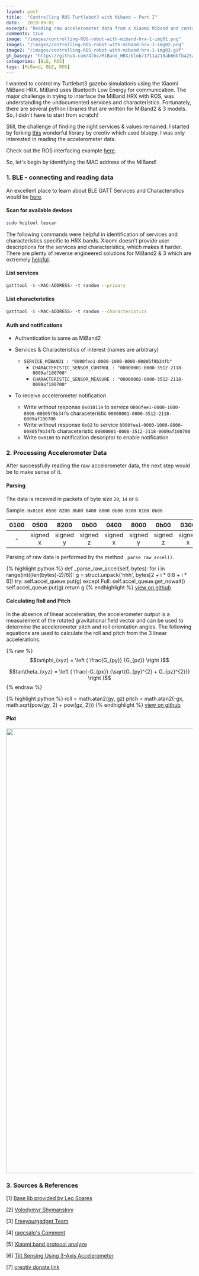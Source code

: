 ```yaml
---
layout: post
title:  "Controlling ROS Turtlebot3 with Miband - Part I"
date:   2019-09-01
excerpt: "Reading raw accelerometer data from a Xiaomi Miband and controllling a ROS simulation bot with it"
comments: true
image: "/images/controlling-ROS-robot-with-miband-hrx-1-img01.png"
image1: "/images/controlling-ROS-robot-with-miband-hrx-1-img02.png"
image2: "/images/controlling-ROS-robot-with-miband-hrx-1-img03.gif"
gh_basepy: "https://github.com/4lhc/MiBand_HRX/blob/1711a218ab66bfba25aa7de717452574301dcba5/base.py"
categories: [BLE, ROS]
tags: [MiBand, BLE, ROS]
---
```



I wanted to control my Turtlebot3 gazebo simulations using the Xiaomi MiBand HRX. MiBand uses Bluetooth Low Energy for communication. The major challenge in trying to interface the MiBand HRX with ROS, was understanding the undocumented services and characteristics. Fortunately, there are several python libraries that are written for MiBand2 & 3 models. So, I didn't have to start from scratch!

Still, the challenge of finding the right services & values remained. I started by forking [this](https://github.com/creotiv/MiBand2) wonderful library by creotiv which used bluepy. I was only interested in reading the accelerometer data.

Check out the ROS interfacing example [here](https://github.com/4lhc/ROS/tree/master/learning_ws/src/x1_miband_control).


So, let's begin by identifying the MAC address of the MiBand!

### 1. BLE - connecting and reading data
An excellent place to learn about BLE GATT Services and Characteristics would be [here](https://www.oreilly.com/library/view/getting-started-with/9781491900550/ch04.html).
#### Scan for available devices
```sh
sudo hcitool lescan
```


The following commands were helpful in identification of services and characteristics specific to HRX bands. Xiaomi doesn't provide user descriptions for the services and characteristics, which makes it harder. There are plenty of reverse engineered solutions for MiBand2 & 3 which are extremely [helpful](#sources--references).

#### List services
```sh
gatttool -b <MAC-ADDRESS> -t random --primary
```

#### List characteristics
```sh
gatttool -b <MAC-ADDRESS> -t random --characteristics
```


#### Auth and notifications
- Authentication is same as MiBand2
- Services & Characteristics of interest (names are arbitrary)

    - ``SERVICE_MIBAND1 : "0000fee1-0000-1000-8000-00805f9b34fb"``
        - ``CHARACTERISTIC_SENSOR_CONTROL : "00000001-0000-3512-2118-0009af100700"``
        - ``CHARACTERISTIC_SENSOR_MEASURE : "00000002-0000-3512-2118-0009af100700"``

- To receive accelerometer notification
    - Write without response ``0x010119`` to service ``0000fee1-0000-1000-8000-00805f9b34fb`` characeteristic ``00000001-0000-3512-2118-0009af100700``
    - Write without response ``0x02`` to service ``0000fee1-0000-1000-8000-00805f9b34fb`` characeteristic ``00000001-0000-3512-2118-0009af100700``
    - Write ``0x0100`` to notification descriptor to enable notification



### 2. Processing Accelerometer Data

After successfully reading the raw accelerometer data, the next step would be to make sense of it.

#### Parsing
The data is received in packets of byte size ``20``, ``14`` or ``8``.

Sample: ``0x0100 0500 8200 0b00 0400 8000 0b00 0300 8100 0b00``


|0100  | 0500  | 8200  | 0b00 | 0400  | 8000  | 0b00  | 0300  | 8100  | 0b00   |
|:-:|:-:|:-:|:-:|:-:|:-:|:-:|:-:|:-:|:-:|
| -  | signed x  |signed y   | signed z  |  signed x |  signed y | signed z  | signed x  | signed y  |  signed z |

Parsing of raw data is performed by the method ``_parse_raw_accel()``.

{% highlight python %}
def _parse_raw_accel(self, bytes):
    for i in range(int((len(bytes)-2)/6)):
        g = struct.unpack('hhh', bytes[2 + i * 6:8 + i * 6])
        try:
            self.accel_queue.put(g)
        except Full:
            self.accel_queue.get_nowait()
            self.accel_queue.put(g)
        return g
{% endhighlight %}
[view on github]({{page.gh_basepy}}#L147)

#### Calculating Roll and Pitch
In the absence of linear acceleration, the accelerometer output is a measurement of the rotated
gravitational field vector and can be used to determine the accelerometer pitch and roll orientation
angles. The following equations are used to calculate the roll and pitch from the 3 linear accelerations.

<div class="box">

{% raw %}
  $$tan\phi_{xyz} = \left ( \frac{G_{py}} {G_{pz}} \right )$$

  $$tan\theta_{xyz} = \left ( \frac{-G_{px}} {\sqrt{G_{py}^{2} + G_{pz}^{2}}} \right )$$
{% endraw %}

</div>


{% highlight python %}
roll = math.atan2(gy, gz)
pitch = math.atan2(-gx, math.sqrt(pow(gy, 2) + pow(gz, 2)))
{% endhighlight %}
[view on github]({{page.gh_basepy}}#L267)


#### Plot

<div class="image main">
<img src="{{page.image2 | absolute_url}}" width="1200">
</div>



### 3. Sources & References
[1] [Base lib provided by Leo Soares](https://github.com/leojrfs/miband2)

[2] [Volodymyr Shymanskyy](https://github.com/vshymanskyy/miband2-python-test)

[3] [Freeyourgadget Team](https://github.com/Freeyourgadget/Gadgetbridge/tree/master/app/src/main/java/nodomain/freeyourgadget/gadgetbridge/service/devices/huami/miband2)

[4] [ragcsalo's Comment](https://github.com/Freeyourgadget/Gadgetbridge/issues/63#issuecomment-493740447)

[5] [Xiaomi band protocol analyze](http://changy-.github.io/articles/xiao-mi-band-protocol-analyze.html)

[6] [Tilt Sensing Using 3-Axis Accelerometer](https://www.nxp.com/docs/en/application-note/AN3461.pdf)

[7] [creotiv donate link](https://github.com/creotiv/MiBand2#donate)

